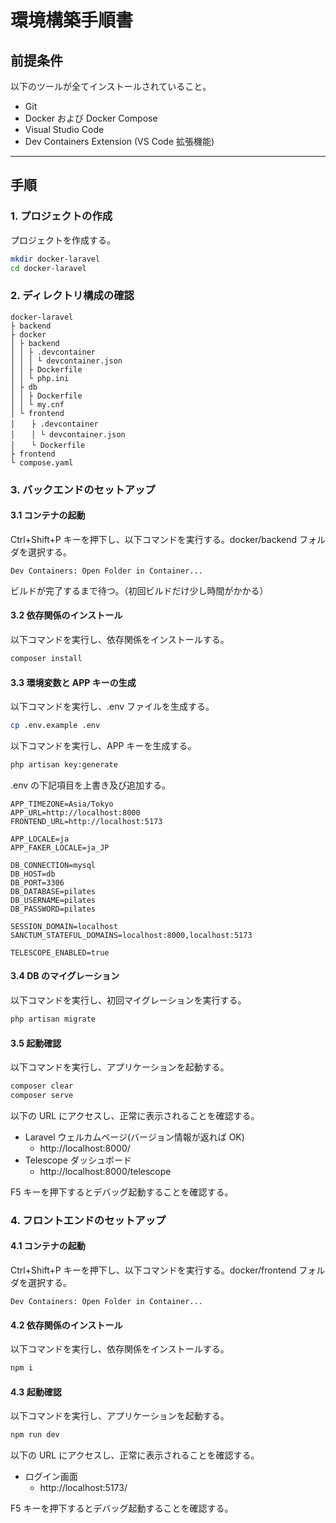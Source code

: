 # 環境構築手順書

## 前提条件

以下のツールが全てインストールされていること。

- Git
- Docker および Docker Compose
- Visual Studio Code
- Dev Containers Extension (VS Code 拡張機能)

---

## 手順

### 1. プロジェクトの作成

プロジェクトを作成する。

```bash
mkdir docker-laravel
cd docker-laravel
```

### 2. ディレクトリ構成の確認

```
docker-laravel
├ backend
├ docker
│ ├ backend
│ │ ├ .devcontainer
│ │ │ └ devcontainer.json
│ │ ├ Dockerfile
│ │ └ php.ini
│ ├ db
│ │ ├ Dockerfile
│ │ └ my.cnf
│ └ frontend
│ 　 ├ .devcontainer
│ 　 │ └ devcontainer.json
│ 　 └ Dockerfile
├ frontend
└ compose.yaml

```

### 3. バックエンドのセットアップ

#### 3.1 コンテナの起動

Ctrl+Shift+P キーを押下し、以下コマンドを実行する。docker/backend フォルダを選択する。

```
Dev Containers: Open Folder in Container...
```

ビルドが完了するまで待つ。（初回ビルドだけ少し時間がかかる）

#### 3.2 依存関係のインストール

以下コマンドを実行し、依存関係をインストールする。

```bash
composer install
```

#### 3.3 環境変数と APP キーの生成

以下コマンドを実行し、.env ファイルを生成する。

```bash
cp .env.example .env
```

以下コマンドを実行し、APP キーを生成する。

```bash
php artisan key:generate
```

.env の下記項目を上書き及び追加する。

```
APP_TIMEZONE=Asia/Tokyo
APP_URL=http://localhost:8000
FRONTEND_URL=http://localhost:5173

APP_LOCALE=ja
APP_FAKER_LOCALE=ja_JP

DB_CONNECTION=mysql
DB_HOST=db
DB_PORT=3306
DB_DATABASE=pilates
DB_USERNAME=pilates
DB_PASSWORD=pilates

SESSION_DOMAIN=localhost
SANCTUM_STATEFUL_DOMAINS=localhost:8000,localhost:5173

TELESCOPE_ENABLED=true
```

#### 3.4 DB のマイグレーション

以下コマンドを実行し、初回マイグレーションを実行する。

```bash
php artisan migrate
```

#### 3.5 起動確認

以下コマンドを実行し、アプリケーションを起動する。

```bash
composer clear
composer serve
```

以下の URL にアクセスし、正常に表示されることを確認する。

- Laravel ウェルカムページ(バージョン情報が返れば OK)
  - http://localhost:8000/
- Telescope ダッシュボード
  - http://localhost:8000/telescope

F5 キーを押下するとデバッグ起動することを確認する。

### 4. フロントエンドのセットアップ

#### 4.1 コンテナの起動

Ctrl+Shift+P キーを押下し、以下コマンドを実行する。docker/frontend フォルダを選択する。

```
Dev Containers: Open Folder in Container...
```

#### 4.2 依存関係のインストール

以下コマンドを実行し、依存関係をインストールする。

```bash
npm i
```

#### 4.3 起動確認

以下コマンドを実行し、アプリケーションを起動する。

```bash
npm run dev
```

以下の URL にアクセスし、正常に表示されることを確認する。

- ログイン画面
  - http://localhost:5173/

F5 キーを押下するとデバッグ起動することを確認する。
